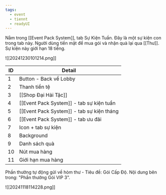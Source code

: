 ```yaml
---
tags:
  - event
  - tiennt
  - readyUI
---
```

Nằm trong [[Event Pack System]], tab Sự Kiện Tuần. Đây là một sự kiện con trong tab này.
Người dùng tiền mặt để mua gói và nhận quà lại qua [[Thư]].
Sự kiện này giới hạn 18 tiếng.

![[20241230101214.png]]

| ID  | Detail                                    |
| --- | ----------------------------------------- |
| 1   | Button - Back về Lobby                    |
| 2   | Thanh tiền tệ                             |
| 3   | [[Shop Đại Hải Tặc]]                      |
| 4   | [[Event Pack System]] - tab sự kiện tuần  |
| 5   | [[Event Pack System]] - tab sự kiện tháng |
| 6   | [[Event Pack System]] - tab ưu đãi        |
| 7   | Icon + tab sự kiện                        |
| 8   | Background                                |
| 9   | Danh sách quà                             |
| 10  | Nút mua hàng                              |
| 11  | Giới hạn mua hàng                         |

Phần thưởng tự động gửi về hòm thư - Tiêu đề: Gói Cấp Độ. Nội dung bên trong: "Phần thưởng Gói VIP 3".

![[20241118114228.png]]

